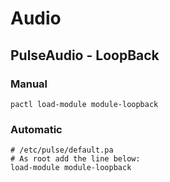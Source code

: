# Audio

## PulseAudio - LoopBack

### Manual

```
pactl load-module module-loopback
```

### Automatic

```
# /etc/pulse/default.pa
# As root add the line below:
load-module module-loopback
```
